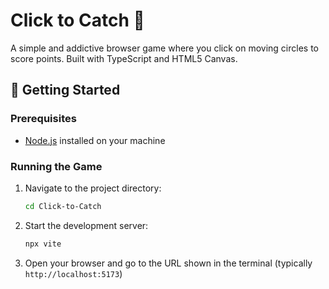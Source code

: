 # Click to Catch 🎯

A simple and addictive browser game where you click on moving circles to score points. Built with TypeScript and HTML5 Canvas.

## 🚀 Getting Started

### Prerequisites

- [Node.js](https://nodejs.org/) installed on your machine

### Running the Game

1. Navigate to the project directory:
   ```bash
   cd Click-to-Catch
   ```

2. Start the development server:
   ```bash
   npx vite
   ```

3. Open your browser and go to the URL shown in the terminal (typically `http://localhost:5173`)